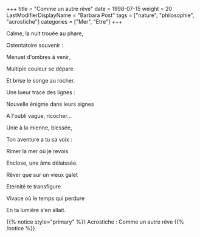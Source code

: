 +++
title = "Comme un autre rêve"
date = 1998-07-15
weight = 20
LastModifierDisplayName = "Barbara Post"
tags = ["nature", "philosophie", "acrostiche"]
categories = ["Mer", "Etre"]
+++

Calme, la nuit trouée au phare,

Ostentatoire souvenir :

Menuet d'ombres à venir,

Multiple couleur se dépare

Et brise le songe au rocher.

Une lueur trace des lignes :

Nouvelle énigme dans leurs signes

A l'oubli vague, ricocher...

Unie à la mienne, blessée,

Ton aventure a tu sa voix :

Rimer la mer où je revois

Enclose, une âme délaissée.

Rêver que sur un vieux galet

Eternité te transfigure

Vivace où le temps qui perdure

En ta lumière s'en allait.

{{% notice style="primary" %}}
Acrostiche : Comme un autre rêve
{{% /notice %}}
